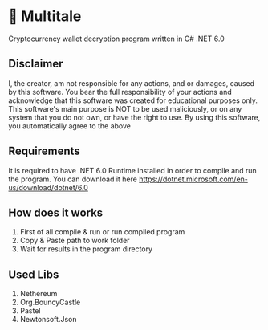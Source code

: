# 🔑 Multitale

Cryptocurrency wallet decryption program written in C# .NET 6.0

## Disclaimer

I, the creator, am not responsible for any actions, and or damages, caused by this software. You bear the full responsibility of your actions and acknowledge that this software was created for educational purposes only. This software's main purpose is NOT to be used maliciously, or on any system that you do not own, or have the right to use. By using this software, you automatically agree to the above

## Requirements

It is required to have .NET 6.0 Runtime installed in order to compile and run the program. You can download it here https://dotnet.microsoft.com/en-us/download/dotnet/6.0

## How does it works

1. First of all compile & run or run compiled program
2. Copy & Paste path to work folder
3. Wait for results in the program directory

## Used Libs

1. Nethereum
2. Org.BouncyCastle
3. Pastel
4. Newtonsoft.Json

